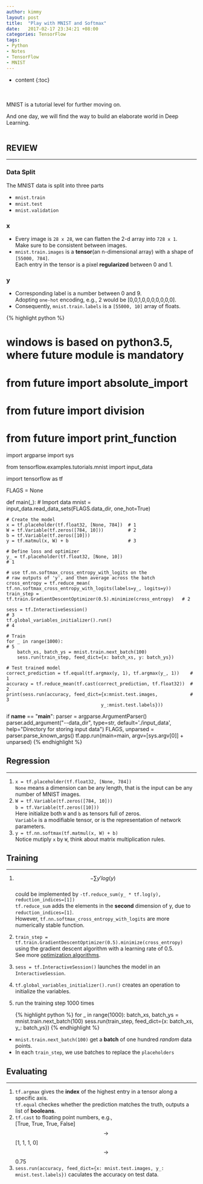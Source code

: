 ```yaml
---
author: kimmy
layout: post
title:  "Play with MNIST and Softmax"
date:   2017-02-17 23:34:21 +08:00
categories: TensorFlow
tags:
- Python
- Notes
- TensorFlow
- MNIST
---
```



* content
{:toc}



<br>
<br>
MNIST is a tutorial level for further moving on.

And one day, we will find the way to build an elaborate world in Deep Learning.
<br>
<br>


## REVIEW
---
### Data Split
The MNIST data is split into three parts
+ `mnist.train`
+ `mnist.test`
+ `mnist.validation`

### x
+ Every image is `28 x 28`, we can flatten the 2-d array into `728 x 1`.<br>
  Make sure to be consistent between images.
+ `mnist.train.images` is a **tensor**(an n-dimensional array) with a shape of `[55000, 784]`.<br>
  Each entry in the tensor is a pixel **regularized** between 0 and 1.

### y
+ Corresponding label is a number between 0 and 9.<br>
  Adopting `one-hot` encoding, e.g., 2 would be [0,0,1,0,0,0,0,0,0,0].
+ Consequently, `mnist.train.labels` is a `[55000, 10]` array of floats.


{% highlight python %}
# windows is based on python3.5, where __future__ module is mandatory
# from __future__ import absolute_import
# from __future__ import division
# from __future__ import print_function


import argparse
import sys

from tensorflow.examples.tutorials.mnist import input_data

import tensorflow as tf

FLAGS = None

def main(_):
    # Import data
    mnist = input_data.read_data_sets(FLAGS.data_dir, one_hot=True)

    # Create the model
    x = tf.placeholder(tf.float32, [None, 784])  # 1
    W = tf.Variable(tf.zeros([784, 10]))         # 2
    b = tf.Variable(tf.zeros([10]))
    y = tf.matmul(x, W) + b                      # 3

    # Define loss and optimizer
    y_ = tf.placeholder(tf.float32, [None, 10])                                   # 1

    # use tf.nn.softmax_cross_entropy_with_logits on the
    # raw outputs of 'y', and then average across the batch
    cross_entropy = tf.reduce_mean(
    tf.nn.softmax_cross_entropy_with_logits(labels=y_, logits=y))
    train_step = tf.train.GradientDescentOptimizer(0.5).minimize(cross_entropy)   # 2

    sess = tf.InteractiveSession()                                                # 3
    tf.global_variables_initializer().run()                                       # 4

    # Train
    for _ in range(1000):                                                         # 5
        batch_xs, batch_ys = mnist.train.next_batch(100)
        sess.run(train_step, feed_dict={x: batch_xs, y: batch_ys})

    # Test trained model
    correct_prediction = tf.equal(tf.argmax(y, 1), tf.argmax(y_, 1))    # 1
    accuracy = tf.reduce_mean(tf.cast(correct_prediction, tf.float32))  # 2
    print(sess.run(accuracy, feed_dict={x:mnist.test.images,            # 3
                                       y_:mnist.test.labels}))

if __name__ == "__main__":
    parser = argparse.ArgumentParser()
    parser.add_argument("--data_dir", type=str,
                        default='./input_data',
                        help="Directory for storing input data")
    FLAGS, unparsed = parser.parse_known_args()
    tf.app.run(main=main, argv=[sys.argv[0]] + unparsed)
{% endhighlight %}

## Regression
---
1.  `x = tf.placeholder(tf.float32, [None, 784])`<br>
   `None` means a dimension can be any length, that is the input can be any number of MNIST images.
2.  `W = tf.Variable(tf.zeros([784, 10]))`<br>
   `b = tf.Variable(tf.zeros([10]))`<br>
   Here initialize both `W` and `b` as tensors full of zeros.<br>
   `Variable` is a modifiable tensor, or is the representation of network parameters.
3.  `y = tf.nn.softmax(tf.matmul(x, W) + b)`<br>
   Notice mutiply `x` by `W`, think about matrix multiplication rules.


## Training
---
1.  $$-\sum y' log(y)\quad$$<br>
   could be implemented by `-tf.reduce_sum(y_ * tf.log(y), reduction_indices=[1])`<br>
   `tf.reduce_sum` adds the elements in the **second** dimension of y, due to `reduction_indices=[1]`.<br>
   However, `tf.nn.softmax_cross_entropy_with_logits` are more numerically stable function.

2.  `train_step = tf.train.GradientDescentOptimizer(0.5).minimize(cross_entropy)`
   using the gradient descent algorithm with a learning rate of 0.5.<br>
   See more [optimization algorithms](https://www.tensorflow.org/api_guides/python/train#optimizers).

3.  `sess = tf.InteractiveSession()` launches the model in an `InteractiveSession`.

4.  `tf.global_variables_initializer().run()` creates an operation to initialize the variables.

5.  run the training step 1000 times

    {% highlight python %}
    for _ in range(1000):
        batch_xs, batch_ys = mnist.train.next_batch(100)
        sess.run(train_step, feed_dict={x: batch_xs, y_: batch_ys})
    {% endhighlight %}

+ `mnist.train.next_batch(100)` get a **batch** of one hundred *random* data points.
+ In each `train_step`, we use batches to replace the `placeholders`


## Evaluating
---
1.  `tf.argmax` gives the **index** of the highest entry in a tensor along a specific axis.<br>
   `tf.equal` checkes whether the prediction matches the truth, outputs a list of **booleans**.
2.  `tf.cast` to floating point numbers, e.g.,<br>
    [True, True, True, False] $$\to$$ [1, 1, 1, 0] $$\to$$ 0.75
3.  `sess.run(accuracy, feed_dict={x: mnist.test.images, y_: mnist.test.labels})`
   caculates the accuracy on test data.
